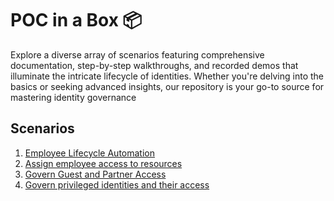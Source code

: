 # POC in a Box 📦
Explore a diverse array of scenarios featuring comprehensive documentation, step-by-step walkthroughs, and recorded demos that illuminate the intricate lifecycle of identities. Whether you're delving into the basics or seeking advanced insights, our repository is your go-to source for mastering identity governance

## Scenarios

1. [Employee Lifecycle Automation](./Employee%20Lifecycle%20Automation/EmployeeLifecycle.md) 
2. [Assign employee access to resources ](./Assign%20employee%20access%20to%20resources/AssignEmployeeAccess.md) 
3. [Govern Guest and Partner Access](./Govern%20Guest%20and%20Partner%20Access/GovernGuestsPartnerAccess.md) 
4. [Govern privileged identities and their access ](./Govern%20Privileged%20Identities/GovernprivilegedIdentities.md) 
